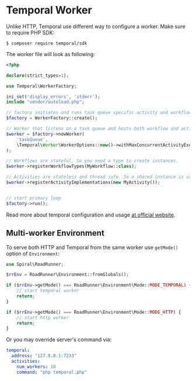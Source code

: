 # Temporal Worker
Unlike HTTP, Temporal use different way to configure a worker. Make sure to require PHP SDK:

```
$ composer require temporal/sdk
```

The worker file will look as following:

```php
<?php

declare(strict_types=1);

use Temporal\WorkerFactory;

ini_set('display_errors', 'stderr');
include "vendor/autoload.php";

// factory initiates and runs task queue specific activity and workflow workers
$factory = WorkerFactory::create();

// Worker that listens on a task queue and hosts both workflow and activity implementations.
$worker = $factory->newWorker(
    'taskQueue',
    \Temporal\Worker\WorkerOptions::new()->withMaxConcurrentActivityExecutionSize(10)
);

// Workflows are stateful. So you need a type to create instances.
$worker->registerWorkflowTypes(MyWorkflow::class);

// Activities are stateless and thread safe. So a shared instance is used.
$worker->registerActivityImplementations(new MyActivity());


// start primary loop
$factory->run();
```

Read more about temporal configuration and usage [at official website](https://docs.temporal.io/develop/php/core-application#run-a-dev-worker). 

## Multi-worker Environment
To serve both HTTP and Temporal from the same worker use `getMode()` option of `Environment`:

```php
use Spiral\RoadRunner;

$rrEnv = RoadRunner\Environment::fromGlobals();

if ($rrEnv->getMode() === RoadRunner\Environment\Mode::MODE_TEMPORAL) {
    // start temporal worker
    return;
}

if ($rrEnv->getMode() === RoadRunner\Environment\Mode::MODE_HTTP) {
    // start http worker
    return;
}
```

Or you may override server's command via: 
```yaml
temporal:
  address: "127.0.0.1:7233"
  activities:
    num_workers: 10
    command: "php temporal.php"
```

